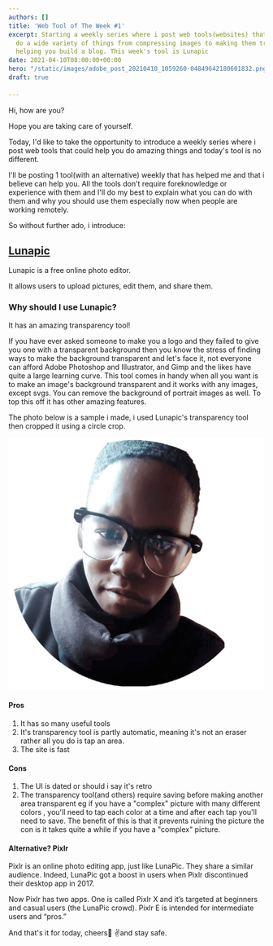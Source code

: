 ```yaml
---
authors: []
title: 'Web Tool of The Week #1'
excerpt: Starting a weekly series where i post web tools(websites) that can help you
  do a wide variety of things from compressing images to making them transparent to
  helping you build a blog. This week's tool is Lunapic
date: 2021-04-10T08:00:00+00:00
hero: "/static/images/adobe_post_20210410_1059260-04849642180601832.png"
draft: true

---
```

Hi, how are you?

Hope you are taking care of yourself.

Today, I'd like to take the opportunity to introduce a weekly series where i post web tools that could help you do amazing things and today's tool is no different.

I'll be posting 1 tool(with an alternative) weekly that has helped me and that i believe can help you. All the tools don't require foreknowledge or experience with them and I'll do my best to explain what you can do with them and why you should use them especially now when people are working remotely.

So without further ado, i introduce:

## [**Lunapic**](https://www5.lunapic.com/editor/)

Lunapic is a free online photo editor.

It allows users to upload pictures, edit them, and share them.

### **Why should I use Lunapic?**

It has an amazing transparency tool!

If you have ever asked someone to make you a logo and they failed to give you one with a transparent background then you know the stress of finding ways to make the background transparent and let's face it, not everyone can afford Adobe Photoshop and Illustrator, and Gimp and the likes have quite a large learning curve. This tool comes in handy when all you want is to make an image's background transparent and it works with any images, except svgs. You can remove the background of portrait images as well. To top this off it has other amazing features.

The photo below is a sample i made, i used Lunapic's transparency tool then cropped it using a circle crop.

![](/static/images/me3.png)

#### Pros

1. It has so many useful tools
2. It's transparency tool is partly automatic, meaning it's not an eraser rather all you do is tap an area.
3. The site is fast

#### Cons

1. The UI is dated or should i say it's retro
2. The transparency tool(and others) require saving before making another area transparent eg if you have a "complex" picture with many different colors , you'll need to tap each color at a time and after each tap you'll need to save. The benefit of this is that it prevents ruining the picture the con is it takes quite a while if you have a "complex" picture.

#### Alternative? Pixlr

Pixlr is an online photo editing app, just like LunaPic. They share a similar audience. Indeed, LunaPic got a boost in users when Pixlr discontinued their desktop app in 2017.

Now Pixlr has two apps. One is called Pixlr X and it’s targeted at beginners and casual users (the LunaPic crowd). Pixlr E is intended for intermediate users and “pros.”

And that's it for today, cheers🥂 ✌️and stay safe.